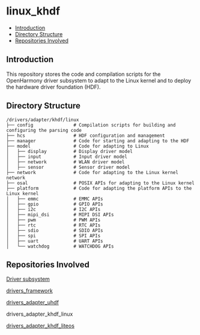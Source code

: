 # linux\_khdf<a name="EN-US_TOPIC_0000001078489630"></a>

-   [Introduction](#section11660541593)
-   [Directory Structure](#section161941989596)
-   [Repositories Involved](#section1371113476307)

## Introduction<a name="section11660541593"></a>

This repository stores the code and compilation scripts for the OpenHarmony driver subsystem to adapt to the Linux kernel and to deploy the hardware driver foundation \(HDF\).

## Directory Structure<a name="section161941989596"></a>

```
/drivers/adapter/khdf/linux
├── config               # Compilation scripts for building and configuring the parsing code
├── hcs                  # HDF configuration and management
├── manager              # Code for starting and adapting to the HDF
├── model                # Code for adapting to Linux
│   ├── display          # Display driver model
│   ├── input            # Input driver model
│   ├── network          # WLAN driver model
│   ├── sensor           # Sensor driver model
├── network              # Code for adapting to the Linux kernel network
├── osal                 # POSIX APIs for adapting to the Linux kernel
├── platform             # Code for adapting the platform APIs to the Linux kernel
│   ├── emmc             # EMMC APIs
│   ├── gpio             # GPIO APIs
│   ├── i2c              # I2C APIs
│   ├── mipi_dsi         # MIPI DSI APIs
│   ├── pwm              # PWM APIs
│   ├── rtc              # RTC APIs
│   ├── sdio             # SDIO APIs
│   ├── spi              # SPI APIs
│   ├── uart             # UART APIs
│   └── watchdog         # WATCHDOG APIs
```

## Repositories Involved<a name="section1371113476307"></a>

[Driver subsystem](https://gitee.com/openharmony/docs/blob/master/en/readme/driver-subsystem.md)

[drivers\_framework](https://gitee.com/openharmony/drivers_framework/blob/master/README.md)

[drivers\_adapter\_uhdf](https://gitee.com/openharmony/drivers_adapter_uhdf/blob/master/README.md)

drivers\_adapter\_khdf\_linux

[drivers\_adapter\_khdf\_liteos](https://gitee.com/openharmony/drivers_adapter_khdf_liteos/blob/master/README.md)


